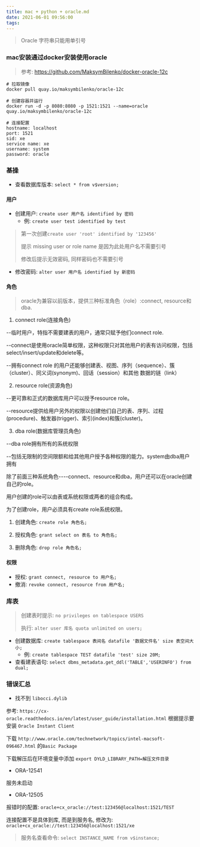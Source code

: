 ```yaml
---
title: mac + python + oracle.md
date: 2021-06-01 09:56:00
tags:
---
```


> Oracle 字符串只能用单引号

### mac安装通过docker安装使用oracle
> 参考: https://github.com/MaksymBilenko/docker-oracle-12c
```shell
# 拉取镜像
docker pull quay.io/maksymbilenko/oracle-12c

# 创建容器并运行
docker run -d -p 8080:8080 -p 1521:1521 --name=oracle quay.io/maksymbilenko/oracle-12c

# 连接配置
hostname: localhost
port: 1521
sid: xe
service name: xe
username: system
password: oracle
```

### 基操

- 查看数据库版本: `select * from v$version;`

#### 用户

- 创建用户:  `create user 用户名 identified by 密码`
  -   例: `create user test identified by test`

> 第一次创建`create user 'root' identified by '123456'` 
>
> 提示 missing user or role name 是因为此处用户名不需要引号
>
> 修改后提示无效密码, 同样密码也不需要引号

- 修改密码: `alter user 用户名 identified by 新密码`

#### 角色

> oracle为兼容以前版本，提供三种标准角色（role）:connect, resource和dba.

1. connect role(连接角色)

--临时用户，特指不需要建表的用户，通常只赋予他们connect role. 

--connect是使用oracle简单权限，这种权限只对其他用户的表有访问权限，包括select/insert/update和delete等。

--拥有connect role 的用户还能够创建表、视图、序列（sequence）、簇（cluster）、同义词(synonym)、回话（session）和其他 数据的链（link）

 

2. resource role(资源角色)

--更可靠和正式的数据库用户可以授予resource role。

--resource提供给用户另外的权限以创建他们自己的表、序列、过程(procedure)、触发器(trigger)、索引(index)和簇(cluster)。



3. dba role(数据库管理员角色)

--dba role拥有所有的系统权限

--包括无限制的空间限额和给其他用户授予各种权限的能力。system由dba用户拥有



除了前面三种系统角色----connect、resource和dba，用户还可以在oracle创建自己的role。

用户创建的role可以由表或系统权限或两者的组合构成。

为了创建role，用户必须具有create role系统权限。

1. 创建角色: `create role 角色名;`

2. 授权角色:  `grant select on 表名 to 角色名;`

3. 删除角色: `drop role 角色名;`

#### 权限

- 授权: `grant connect, resource to 用户名;`
- 撤消:  `revoke connect, resource from 用户名;`

### 库表

> 创建表时提示:  `no privileges on tablespace USERS`
>
> 执行: `alter user 库名 quota unlimited on users;`



- 创建数据库: `create tablespace 表间名 datafile '数据文件名' size 表空间大小;`
  - 例: `create tablespace TEST datafile 'test' size 20M;`
- 查看建表语句: `select dbms_metadata.get_ddl('TABLE','USERINFO') from dual;`



### 错误汇总

- 找不到 `libocci.dylib`

参考: `https://cx-oracle.readthedocs.io/en/latest/user_guide/installation.html` 根据提示要安装 `Oracle Instant Client` 

下载 `http://www.oracle.com/technetwork/topics/intel-macsoft-096467.html` 的`Basic Package` 

下载解压后在环境变量中添加 `export DYLD_LIBRARY_PATH=解压文件目录`

- ORA-12541

服务未启动

- ORA-12505

报错时的配置: `oracle+cx_oracle://test:123456@localhost:1521/TEST`

连接配置不是具体到库, 而是到服务名, 修改为: `oracle+cx_oracle://test:123456@localhost:1521/xe`

> 服务名查看命令: `select INSTANCE_NAME from v$instance;`





